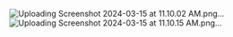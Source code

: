 ![Uploading Screenshot 2024-03-15 at 11.10.02 AM.png…]()
![Uploading Screenshot 2024-03-15 at 11.10.15 AM.png…]()
